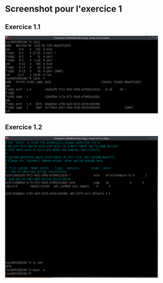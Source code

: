 # Screenshot pour l'exercice 1

## Exercice 1.1
![Exercice 1.1](https://github.com/JulesVerne42/Checkpoint_1/blob/main/Screenshot/Screen_1.1.png?raw=true)

## Exercice 1.2
![Exercice 1.2](https://github.com/JulesVerne42/Checkpoint_1/blob/main/Screenshot/Screen_1.2.png?raw=true)
